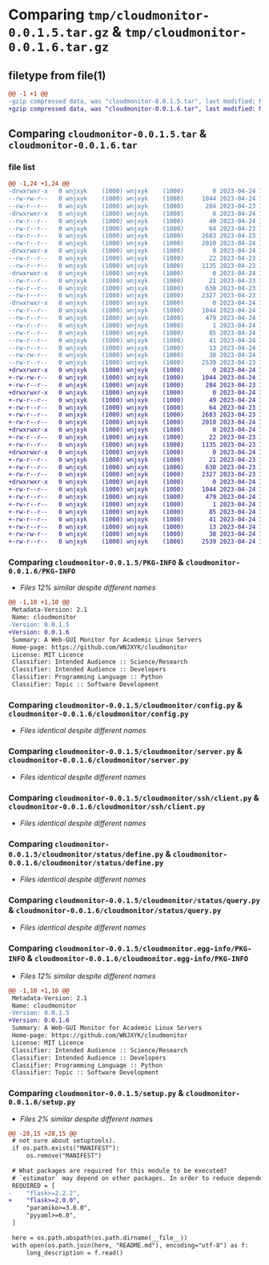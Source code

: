 # Comparing `tmp/cloudmonitor-0.0.1.5.tar.gz` & `tmp/cloudmonitor-0.0.1.6.tar.gz`

## filetype from file(1)

```diff
@@ -1 +1 @@
-gzip compressed data, was "cloudmonitor-0.0.1.5.tar", last modified: Mon Apr 24 13:11:36 2023, max compression
+gzip compressed data, was "cloudmonitor-0.0.1.6.tar", last modified: Mon Apr 24 13:18:00 2023, max compression
```

## Comparing `cloudmonitor-0.0.1.5.tar` & `cloudmonitor-0.0.1.6.tar`

### file list

```diff
@@ -1,24 +1,24 @@
-drwxrwxr-x   0 wnjxyk    (1000) wnjxyk    (1000)        0 2023-04-24 13:11:36.055915 cloudmonitor-0.0.1.5/
--rw-rw-r--   0 wnjxyk    (1000) wnjxyk    (1000)     1044 2023-04-24 13:11:36.055915 cloudmonitor-0.0.1.5/PKG-INFO
--rw-r--r--   0 wnjxyk    (1000) wnjxyk    (1000)      284 2023-04-23 14:47:47.000000 cloudmonitor-0.0.1.5/README.md
-drwxrwxr-x   0 wnjxyk    (1000) wnjxyk    (1000)        0 2023-04-24 13:11:36.055915 cloudmonitor-0.0.1.5/cloudmonitor/
--rw-r--r--   0 wnjxyk    (1000) wnjxyk    (1000)       49 2023-04-24 13:11:34.000000 cloudmonitor-0.0.1.5/cloudmonitor/__init__.py
--rw-r--r--   0 wnjxyk    (1000) wnjxyk    (1000)       64 2023-04-23 13:11:47.000000 cloudmonitor-0.0.1.5/cloudmonitor/__main__.py
--rw-r--r--   0 wnjxyk    (1000) wnjxyk    (1000)     2683 2023-04-23 13:11:47.000000 cloudmonitor-0.0.1.5/cloudmonitor/config.py
--rw-r--r--   0 wnjxyk    (1000) wnjxyk    (1000)     2010 2023-04-24 13:04:20.000000 cloudmonitor-0.0.1.5/cloudmonitor/server.py
-drwxrwxr-x   0 wnjxyk    (1000) wnjxyk    (1000)        0 2023-04-24 13:11:36.055915 cloudmonitor-0.0.1.5/cloudmonitor/ssh/
--rw-r--r--   0 wnjxyk    (1000) wnjxyk    (1000)       22 2023-04-23 13:11:47.000000 cloudmonitor-0.0.1.5/cloudmonitor/ssh/__init__.py
--rw-r--r--   0 wnjxyk    (1000) wnjxyk    (1000)     1135 2023-04-23 14:10:51.000000 cloudmonitor-0.0.1.5/cloudmonitor/ssh/client.py
-drwxrwxr-x   0 wnjxyk    (1000) wnjxyk    (1000)        0 2023-04-24 13:11:36.055915 cloudmonitor-0.0.1.5/cloudmonitor/status/
--rw-r--r--   0 wnjxyk    (1000) wnjxyk    (1000)       21 2023-04-23 13:11:47.000000 cloudmonitor-0.0.1.5/cloudmonitor/status/__init__.py
--rw-r--r--   0 wnjxyk    (1000) wnjxyk    (1000)      630 2023-04-23 13:11:47.000000 cloudmonitor-0.0.1.5/cloudmonitor/status/define.py
--rw-r--r--   0 wnjxyk    (1000) wnjxyk    (1000)     2327 2023-04-23 13:11:47.000000 cloudmonitor-0.0.1.5/cloudmonitor/status/query.py
-drwxrwxr-x   0 wnjxyk    (1000) wnjxyk    (1000)        0 2023-04-24 13:11:36.055915 cloudmonitor-0.0.1.5/cloudmonitor.egg-info/
--rw-r--r--   0 wnjxyk    (1000) wnjxyk    (1000)     1044 2023-04-24 13:11:36.000000 cloudmonitor-0.0.1.5/cloudmonitor.egg-info/PKG-INFO
--rw-r--r--   0 wnjxyk    (1000) wnjxyk    (1000)      479 2023-04-24 13:11:36.000000 cloudmonitor-0.0.1.5/cloudmonitor.egg-info/SOURCES.txt
--rw-r--r--   0 wnjxyk    (1000) wnjxyk    (1000)        1 2023-04-24 13:11:36.000000 cloudmonitor-0.0.1.5/cloudmonitor.egg-info/dependency_links.txt
--rw-r--r--   0 wnjxyk    (1000) wnjxyk    (1000)       85 2023-04-24 13:11:36.000000 cloudmonitor-0.0.1.5/cloudmonitor.egg-info/entry_points.txt
--rw-r--r--   0 wnjxyk    (1000) wnjxyk    (1000)       41 2023-04-24 13:11:36.000000 cloudmonitor-0.0.1.5/cloudmonitor.egg-info/requires.txt
--rw-r--r--   0 wnjxyk    (1000) wnjxyk    (1000)       13 2023-04-24 13:11:36.000000 cloudmonitor-0.0.1.5/cloudmonitor.egg-info/top_level.txt
--rw-rw-r--   0 wnjxyk    (1000) wnjxyk    (1000)       38 2023-04-24 13:11:36.055915 cloudmonitor-0.0.1.5/setup.cfg
--rw-r--r--   0 wnjxyk    (1000) wnjxyk    (1000)     2539 2023-04-23 14:25:35.000000 cloudmonitor-0.0.1.5/setup.py
+drwxrwxr-x   0 wnjxyk    (1000) wnjxyk    (1000)        0 2023-04-24 13:18:00.064804 cloudmonitor-0.0.1.6/
+-rw-rw-r--   0 wnjxyk    (1000) wnjxyk    (1000)     1044 2023-04-24 13:18:00.064804 cloudmonitor-0.0.1.6/PKG-INFO
+-rw-r--r--   0 wnjxyk    (1000) wnjxyk    (1000)      284 2023-04-23 14:47:47.000000 cloudmonitor-0.0.1.6/README.md
+drwxrwxr-x   0 wnjxyk    (1000) wnjxyk    (1000)        0 2023-04-24 13:18:00.064804 cloudmonitor-0.0.1.6/cloudmonitor/
+-rw-r--r--   0 wnjxyk    (1000) wnjxyk    (1000)       49 2023-04-24 13:17:56.000000 cloudmonitor-0.0.1.6/cloudmonitor/__init__.py
+-rw-r--r--   0 wnjxyk    (1000) wnjxyk    (1000)       64 2023-04-23 13:11:47.000000 cloudmonitor-0.0.1.6/cloudmonitor/__main__.py
+-rw-r--r--   0 wnjxyk    (1000) wnjxyk    (1000)     2683 2023-04-23 13:11:47.000000 cloudmonitor-0.0.1.6/cloudmonitor/config.py
+-rw-r--r--   0 wnjxyk    (1000) wnjxyk    (1000)     2010 2023-04-24 13:04:20.000000 cloudmonitor-0.0.1.6/cloudmonitor/server.py
+drwxrwxr-x   0 wnjxyk    (1000) wnjxyk    (1000)        0 2023-04-24 13:18:00.064804 cloudmonitor-0.0.1.6/cloudmonitor/ssh/
+-rw-r--r--   0 wnjxyk    (1000) wnjxyk    (1000)       22 2023-04-23 13:11:47.000000 cloudmonitor-0.0.1.6/cloudmonitor/ssh/__init__.py
+-rw-r--r--   0 wnjxyk    (1000) wnjxyk    (1000)     1135 2023-04-23 14:10:51.000000 cloudmonitor-0.0.1.6/cloudmonitor/ssh/client.py
+drwxrwxr-x   0 wnjxyk    (1000) wnjxyk    (1000)        0 2023-04-24 13:18:00.064804 cloudmonitor-0.0.1.6/cloudmonitor/status/
+-rw-r--r--   0 wnjxyk    (1000) wnjxyk    (1000)       21 2023-04-23 13:11:47.000000 cloudmonitor-0.0.1.6/cloudmonitor/status/__init__.py
+-rw-r--r--   0 wnjxyk    (1000) wnjxyk    (1000)      630 2023-04-23 13:11:47.000000 cloudmonitor-0.0.1.6/cloudmonitor/status/define.py
+-rw-r--r--   0 wnjxyk    (1000) wnjxyk    (1000)     2327 2023-04-23 13:11:47.000000 cloudmonitor-0.0.1.6/cloudmonitor/status/query.py
+drwxrwxr-x   0 wnjxyk    (1000) wnjxyk    (1000)        0 2023-04-24 13:18:00.064804 cloudmonitor-0.0.1.6/cloudmonitor.egg-info/
+-rw-r--r--   0 wnjxyk    (1000) wnjxyk    (1000)     1044 2023-04-24 13:18:00.000000 cloudmonitor-0.0.1.6/cloudmonitor.egg-info/PKG-INFO
+-rw-r--r--   0 wnjxyk    (1000) wnjxyk    (1000)      479 2023-04-24 13:18:00.000000 cloudmonitor-0.0.1.6/cloudmonitor.egg-info/SOURCES.txt
+-rw-r--r--   0 wnjxyk    (1000) wnjxyk    (1000)        1 2023-04-24 13:18:00.000000 cloudmonitor-0.0.1.6/cloudmonitor.egg-info/dependency_links.txt
+-rw-r--r--   0 wnjxyk    (1000) wnjxyk    (1000)       85 2023-04-24 13:18:00.000000 cloudmonitor-0.0.1.6/cloudmonitor.egg-info/entry_points.txt
+-rw-r--r--   0 wnjxyk    (1000) wnjxyk    (1000)       41 2023-04-24 13:18:00.000000 cloudmonitor-0.0.1.6/cloudmonitor.egg-info/requires.txt
+-rw-r--r--   0 wnjxyk    (1000) wnjxyk    (1000)       13 2023-04-24 13:18:00.000000 cloudmonitor-0.0.1.6/cloudmonitor.egg-info/top_level.txt
+-rw-rw-r--   0 wnjxyk    (1000) wnjxyk    (1000)       38 2023-04-24 13:18:00.064804 cloudmonitor-0.0.1.6/setup.cfg
+-rw-r--r--   0 wnjxyk    (1000) wnjxyk    (1000)     2539 2023-04-24 13:17:17.000000 cloudmonitor-0.0.1.6/setup.py
```

### Comparing `cloudmonitor-0.0.1.5/PKG-INFO` & `cloudmonitor-0.0.1.6/PKG-INFO`

 * *Files 12% similar despite different names*

```diff
@@ -1,10 +1,10 @@
 Metadata-Version: 2.1
 Name: cloudmonitor
-Version: 0.0.1.5
+Version: 0.0.1.6
 Summary: A Web-GUI Monitor for Academic Linux Servers
 Home-page: https://github.com/WNJXYK/cloudmonitor
 License: MIT Licence
 Classifier: Intended Audience :: Science/Research
 Classifier: Intended Audience :: Developers
 Classifier: Programming Language :: Python
 Classifier: Topic :: Software Development
```

### Comparing `cloudmonitor-0.0.1.5/cloudmonitor/config.py` & `cloudmonitor-0.0.1.6/cloudmonitor/config.py`

 * *Files identical despite different names*

### Comparing `cloudmonitor-0.0.1.5/cloudmonitor/server.py` & `cloudmonitor-0.0.1.6/cloudmonitor/server.py`

 * *Files identical despite different names*

### Comparing `cloudmonitor-0.0.1.5/cloudmonitor/ssh/client.py` & `cloudmonitor-0.0.1.6/cloudmonitor/ssh/client.py`

 * *Files identical despite different names*

### Comparing `cloudmonitor-0.0.1.5/cloudmonitor/status/define.py` & `cloudmonitor-0.0.1.6/cloudmonitor/status/define.py`

 * *Files identical despite different names*

### Comparing `cloudmonitor-0.0.1.5/cloudmonitor/status/query.py` & `cloudmonitor-0.0.1.6/cloudmonitor/status/query.py`

 * *Files identical despite different names*

### Comparing `cloudmonitor-0.0.1.5/cloudmonitor.egg-info/PKG-INFO` & `cloudmonitor-0.0.1.6/cloudmonitor.egg-info/PKG-INFO`

 * *Files 12% similar despite different names*

```diff
@@ -1,10 +1,10 @@
 Metadata-Version: 2.1
 Name: cloudmonitor
-Version: 0.0.1.5
+Version: 0.0.1.6
 Summary: A Web-GUI Monitor for Academic Linux Servers
 Home-page: https://github.com/WNJXYK/cloudmonitor
 License: MIT Licence
 Classifier: Intended Audience :: Science/Research
 Classifier: Intended Audience :: Developers
 Classifier: Programming Language :: Python
 Classifier: Topic :: Software Development
```

### Comparing `cloudmonitor-0.0.1.5/setup.py` & `cloudmonitor-0.0.1.6/setup.py`

 * *Files 2% similar despite different names*

```diff
@@ -28,15 +28,15 @@
 # not sure about setuptools).
 if os.path.exists("MANIFEST"):
     os.remove("MANIFEST")
 
 # What packages are required for this module to be executed?
 # `estimator` may depend on other packages. In order to reduce dependencies, it is not written here.
 REQUIRED = [
-    "flask>=2.2.2",
+    "flask>=2.0.0",
     "paramiko>=3.0.0",
     "pyyaml>=6.0",
 ]
 
 here = os.path.abspath(os.path.dirname(__file__))
 with open(os.path.join(here, "README.md"), encoding="utf-8") as f:
     long_description = f.read()
```

